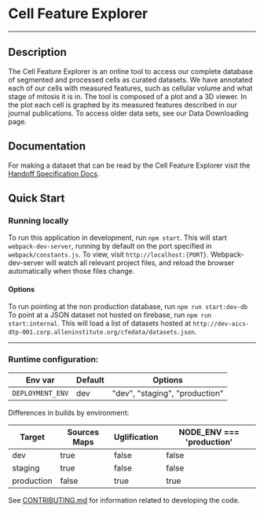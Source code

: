 # Cell Feature Explorer

---

## Description

The Cell Feature Explorer is an online tool to access our complete database of segmented and processed cells as curated datasets. We have annotated each of our cells with measured features, such as cellular volume and what stage of mitosis it is in. The tool is composed of a plot and a 3D viewer. In the plot each cell is graphed by its measured features described in our journal publications. To access older data sets, see our Data Downloading page.

## Documentation
For making a dataset that can be read by the Cell Feature Explorer visit the
[Handoff Specification Docs](https://allen-cell-animated.github.io/cell-feature-data/HandoffSpecification.html).

## Quick Start

### Running locally
To run this application in development, run `npm start`. This will start `webpack-dev-server`, running by default
on the port specified in `webpack/constants.js`. To view, visit `http://localhost:{PORT}`. Webpack-dev-server will watch all relevant project files, and reload the browser automatically when those files change.

#### Options
To run pointing at the non production database, run `npm run start:dev-db`
To point at a JSON dataset not hosted on firebase, run `npm run start:internal`. This will load a list of datasets hosted at `http://dev-aics-dtp-001.corp.alleninstitute.org/cfedata/datasets.json`. 

___


### Runtime configuration:

| Env var | Default | Options |
| ------- |-------- |---------|
|`DEPLOYMENT_ENV`    | dev     | "dev", "staging", "production" |


Differences in builds by environment:

| Target | Sources Maps | Uglification | NODE_ENV === 'production' |
| ------ | ------------ | ------------ |  ------------------------- |
| dev    | true         | false |  false                     |
| staging| true         | false |  false                      |
| production| false      | true |  true                      |

See [CONTRIBUTING.md](CONTRIBUTING.md) for information related to developing the code.
